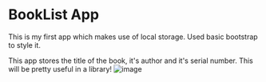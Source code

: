 # BookList App
This is my first app which makes use of local storage.
Used basic bootstrap to style it.

This app stores the title of the book, it's author and it's serial number. This will be pretty useful in a library!
![image](https://user-images.githubusercontent.com/52818671/90173482-20171900-ddc2-11ea-80df-f8cede9c7c24.png)
